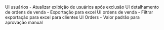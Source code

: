 UI usuários - Atualizar exibição de usuários após exclusão
UI detalhamento de ordens de venda - Exportação para excel
UI ordens de venda - Filtrar exportação para excel para clientes 
UI Orders - Valor padrão para aprovação manual
